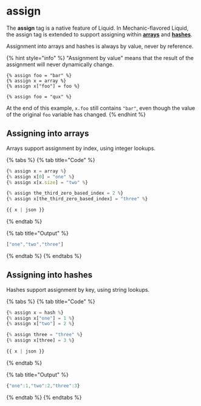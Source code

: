 # assign

The **assign** tag is a native feature of Liquid. In Mechanic-flavored Liquid, the assign tag is extended to support assigning within [**arrays**](../basics/types.md#array) and [**hashes**](../basics/types.md#hash).

Assignment into arrays and hashes is always by value, never by reference.

{% hint style="info" %}
"Assignment by value" means that the result of the assignment will never dynamically change.

```text
{% assign foo = "bar" %}
{% assign x = array %}
{% assign x["foo"] = foo %}

{% assign foo = "qux" %}
```

At the end of this example, `x.foo` still contains `"bar"`, even though the value of the original `foo` variable has changed.
{% endhint %}

## Assigning into arrays

Arrays support assignment by index, using integer lookups.

{% tabs %}
{% tab title="Code" %}
```javascript
{% assign x = array %}
{% assign x[0] = "one" %}
{% assign x[x.size] = "two" %}

{% assign the_third_zero_based_index = 2 %}
{% assign x[the_third_zero_based_index] = "three" %}

{{ x | json }}
```
{% endtab %}

{% tab title="Output" %}
```javascript
["one","two","three"]
```
{% endtab %}
{% endtabs %}

## Assigning into hashes

Hashes support assignment by key, using string lookups.

{% tabs %}
{% tab title="Code" %}
```javascript
{% assign x = hash %}
{% assign x["one"] = 1 %}
{% assign x["two"] = 2 %}

{% assign three = "three" %}
{% assign x[three] = 3 %}

{{ x | json }}
```
{% endtab %}

{% tab title="Output" %}
```javascript
{"one":1,"two":2,"three":3}
```
{% endtab %}
{% endtabs %}

